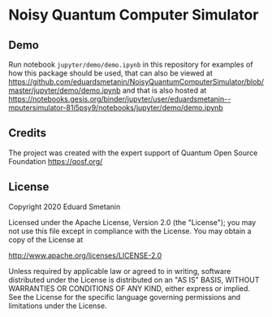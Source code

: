 # Noisy Quantum Computer Simulator

## Demo
Run notebook `jupyter/demo/demo.ipynb` in this repository for examples of how this package should be used, that can also be viewed at https://github.com/eduardsmetanin/NoisyQuantumComputerSimulator/blob/master/jupyter/demo/demo.ipynb and that is also hosted at
https://notebooks.gesis.org/binder/jupyter/user/eduardsmetanin--mputersimulator-81i5psy9/notebooks/jupyter/demo/demo.ipynb

## Credits
The project was created with the expert support of Quantum Open Source Foundation https://qosf.org/

## License
Copyright 2020 Eduard Smetanin

Licensed under the Apache License, Version 2.0 (the "License");
you may not use this file except in compliance with the License.
You may obtain a copy of the License at

http://www.apache.org/licenses/LICENSE-2.0

Unless required by applicable law or agreed to in writing, software
distributed under the License is distributed on an "AS IS" BASIS,
WITHOUT WARRANTIES OR CONDITIONS OF ANY KIND, either express or implied.
See the License for the specific language governing permissions and
limitations under the License.

